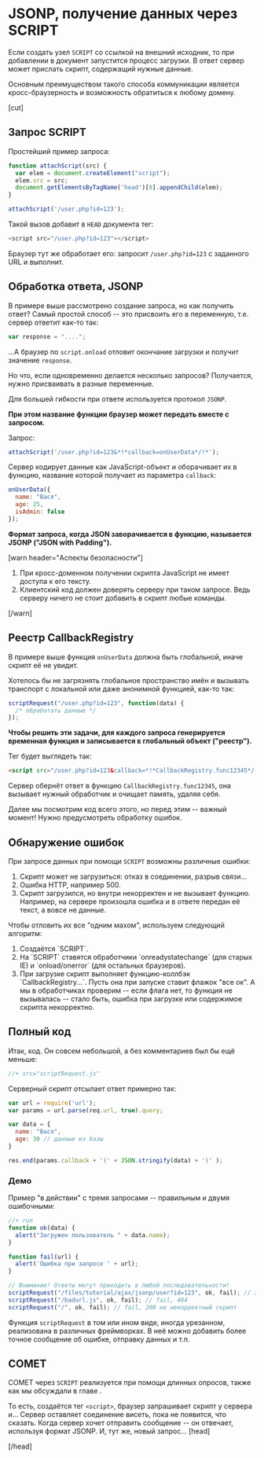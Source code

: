 # JSONP, получение данных через SCRIPT

Если создать узел `SCRIPT` со ссылкой на внешний исходник, то при добавлении в документ запустится процесс загрузки. В ответ сервер может прислать скрипт, содержащий нужные данные.

Основным преимуществом такого способа коммуникации является кросс-браузерность и возможность обратиться к любому домену. 

[cut]

## Запрос SCRIPT

Простейший пример запроса:

```js
function attachScript(src) {
  var elem = document.createElement("script");
  elem.src = src;
  document.getElementsByTagName('head')[0].appendChild(elem);
}

attachScript('/user.php?id=123');
```

Такой вызов добавит в `HEAD` документа тег:

```js
<script src="/user.php?id=123"></script>
```

Браузер тут же обработает его: запросит `/user.php?id=123` с заданного URL и выполнит. 

## Обработка ответа, JSONP

В примере выше рассмотрено создание запроса, но как получить ответ? Самый простой способ -- это присвоить его в переменную, т.е. сервер ответит как-то так:

```js
var response = "....";
```

...А браузер по `script.onload` отловит окончание загрузки и получит значение `response`.

Но что, если одновременно делается несколько запросов? Получается, нужно присваивать в разные переменные.

Для большей гибкости при ответе используется протокол `JSONP`.

**При этом название функции браузер может передать вместе с запросом.**

Запрос:

```js
attachScript('/user.php?id=123&*!*callback=onUserData*/!*');
```

Cервер кодирует данные как JavaScript-объект и оборачивает их в функцию, название которой получает из параметра `callback`:

```js
onUserData({
  name: "Вася",
  age: 25,
  isAdmin: false
});
```

**Формат запроса, когда JSON заворачивается в функцию, называется JSONP ("JSON with Padding").**

[warn header="Аспекты безопасности"]
<ol>
<li>При кросс-доменном получении скрипта JavaScript не имеет доступа к его тексту.</li>
<li>Клиентский код должен доверять серверу при таком запросе. Ведь серверу ничего не стоит добавить в скрипт любые команды.</li>
</ol>
[/warn]

## Реестр CallbackRegistry

В примере выше функция `onUserData` должна быть глобальной, иначе скрипт её не увидит. 

Хотелось бы не загрязнять глобальное пространство имён и вызывать транспорт с локальной или даже анонимной функцией, как-то так:

```js
scriptRequest("/user.php?id=123", function(data) {
  /* обработать данные */
});
```

**Чтобы решить эти задачи, для каждого запроса генерируется временная функция и записывается в глобальный объект ("реестр").**

Тег будет выглядеть так:

```html
<script src="/user.php?id=123&callback=*!*CallbackRegistry.func12345*/!*"></script>
```

Сервер обернёт ответ в функцию `CallbackRegistry.func12345`, она вызывает нужный обработчик и очищает память, удаляя себя.

Далее мы посмотрим код всего этого, но перед этим -- важный момент! Нужно предусмотреть обработку ошибок.

## Обнаружение ошибок 

При запросе данных при помощи `SCRIPT` возможны различные ошибки:

<ol>
<li>Скрипт может не загрузиться: отказ в соединении, разрыв связи...</li>
<li>Ошибка HTTP, например 500.</li>
<li>Скрипт загрузился, но внутри некорректен и не вызывает функцию. Например, на сервере произошла ошибка и в ответе передан её текст, а вовсе не данные.</li>
</ol>

Чтобы отловить их все "одним махом", используем следующий алгоритм:

<ol>
<li>Создаётся `SCRIPT`.</li>
<li>На `SCRIPT` ставятся обработчики `onreadystatechange` (для старых IE) и `onload/onerror` (для остальных браузеров).</li>
<li>При загрузке скрипт выполняет функцию-коллбэк `CallbackRegistry...`. Пусть она при запуске ставит флажок "все ок". А мы в обработчиках проверим -- если флага нет, то функция не вызывалась -- стало быть, ошибка при загрузке или содержимое скрипта некорректно.</li>
</ol>

## Полный код

Итак, код. Он совсем небольшой, а без комментариев был бы ещё меньше:

```js
//+ src="scriptRequest.js"
```

Серверный скрипт отсылает ответ примерно так:

```js
var url = require('url');
var params = url.parse(req.url, true).query;

var data = { 
  name: "Вася",  
  age: 30 // данные из базы 
}

res.end(params.callback + '(' + JSON.stringify(data) + ')' );
```

### Демо

Пример "в действии" с тремя запросами -- правильным и двумя ошибочными:

```js
//+ run
function ok(data) {
  alert("Загружен пользователь " + data.name);
}

function fail(url) {
  alert('Ошибка при запросе ' + url);
}

// Внимание! Ответы могут приходить в любой последовательности!
scriptRequest("/files/tutorial/ajax/jsonp/user?id=123", ok, fail); // Загружен
scriptRequest("/badurl.js", ok, fail); // fail, 404
scriptRequest("/", ok, fail); // fail, 200 но некорректный скрипт
```

Функция `scriptRequest` в том или ином виде, иногда урезанном, реализована в различных фреймворках. В неё можно добавить более точное сообщение об ошибке, отправку данных и т.п.

## COMET


COMET через `SCRIPT` реализуется при помощи длинных опросов, также как мы обсуждали в главе [](/xhr-longpoll).

То есть, создаётся тег `<script>`, браузер запрашивает скрипт у сервера и... Сервер оставляет соединение висеть, пока не появится, что сказать. Когда сервер хочет отправить сообщение -- он отвечает, используя формат JSONP. И, тут же, новый запрос...
[head]
<script src="/files/tutorial/ajax/jsonp/scriptRequest.js"></script>
[/head]